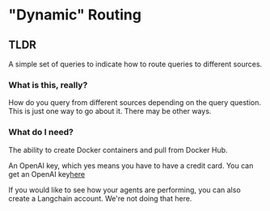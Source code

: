 # "Dynamic" Routing

## TLDR

A simple set of queries to indicate how to route queries to different sources.

### What is this, really?

How do you query from different sources depending on the query question. This is just one way to go about it. There may be other ways.

### What do I need?

The ability to create Docker containers and pull from Docker Hub.

An OpenAI key, which yes means you have to have a credit card. You can get an OpenAI key[here](https://platform.openai.com/api-keys)

If you would like to see how your agents are performing, you can also create a Langchain account. We're not doing that here.
